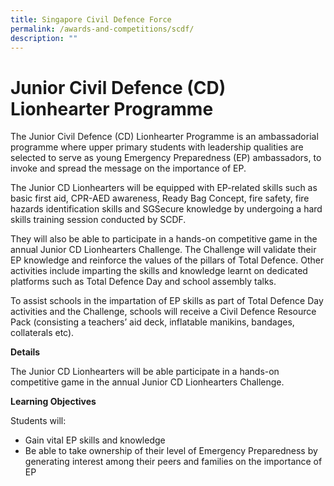 ```yaml
---
title: Singapore Civil Defence Force
permalink: /awards-and-competitions/scdf/
description: ""
---
```

# Junior Civil Defence (CD) Lionhearter Programme
The Junior Civil Defence (CD) Lionhearter Programme is an ambassadorial programme where upper primary students with leadership qualities are selected to serve as young Emergency Preparedness (EP) ambassadors, to invoke and spread the message on the importance of EP.

The Junior CD Lionhearters will be equipped with EP-related skills such as basic first aid, CPR-AED awareness, Ready Bag Concept, fire safety, fire hazards identification skills and SGSecure knowledge by undergoing a hard skills training session conducted by SCDF.

They will also be able to participate in a hands-on competitive game in the annual Junior CD Lionhearters Challenge. The Challenge will validate their EP knowledge and reinforce the values of the pillars of Total Defence. Other activities include imparting the skills and knowledge learnt on dedicated platforms such as Total Defence Day and school assembly talks.

To assist schools in the impartation of EP skills as part of Total Defence Day activities and the Challenge, schools will receive a Civil Defence Resource Pack (consisting a teachers’ aid deck, inflatable manikins, bandages, collaterals etc).

**Details**

The Junior CD Lionhearters will be able participate in a hands-on competitive game in the annual Junior CD Lionhearters Challenge.

**Learning Objectives**

Students will:
* Gain vital EP skills and knowledge
* Be able to take ownership of their level of Emergency Preparedness by generating interest among their peers and families on the importance of EP